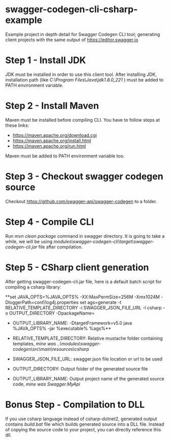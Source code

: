 # swagger-codegen-cli-csharp-example
Example project in depth detail for Swagger Codegen CLI tool; generating client projects with the same output of https://editor.swagger.io

# Step 1 - Install JDK
JDK must be installed in order to use this client tool. After installing JDK, installation path (like  *C:\Program Files\Java\jdk1.8.0_221* ) must be added to PATH environment variable.

# Step 2 - Install Maven
Maven must be installed before compiling CLI. You have to follow steps at these links:
- https://maven.apache.org/download.cgi
- https://maven.apache.org/install.html
- https://maven.apache.org/run.html

Maven must be added to PATH environment variable too.

# Step 3 - Checkout swagger codegen source
Checkout https://github.com/swagger-api/swagger-codegen to a folder.

# Step 4 - Compile CLI
Run *mvn clean package* command in swagger directory. It is going to take a while, we will be using *modules\swagger-codegen-cli\target\swagger-codegen-cli.jar* file after compilation.

# Step 5 - CSharp client generation
After getting swagger-codegen-cli.jar file, here is a default batch script for compiling a csharp library:

**set JAVA_OPTS=%JAVA_OPTS% -XX:MaxPermSize=256M -Xmx1024M -DloggerPath=conf/log4j.properties
set ags=generate -t RELATIVE_TEMPLATE_DIRECTORY -i SWAGGER_JSON_FILE_URL -l csharp -o OUTPUT_DIRECTORY -DpackageName=
- OUTPUT_LIBRARY_NAME: -DtargetFramework=v5.0
java %JAVA_OPTS% -jar %executable% %ags%**

- RELATIVE_TEMPLATE_DIRECTORY: Relative mustache folder containing templates, *mine was ..\modules\swagger-codegen\src\main\resources\csharp*
- SWAGGER_JSON_FILE_URL: swagger.json file location or url to be used
- OUTPUT_DIRECTORY: Output folder of the generated source file
- OUTPUT_LIBRARY_NAME: Output project name of the generated source code, *mine was Swagger.MyApi*

# Bonus Step - Compilation to DLL
If you use csharp language instead of csharp-dotnet2, generated output contains *build.bat* file which builds generated source into a DLL file. Instead of copying the source code to your project, you can directly reference this dll. 
